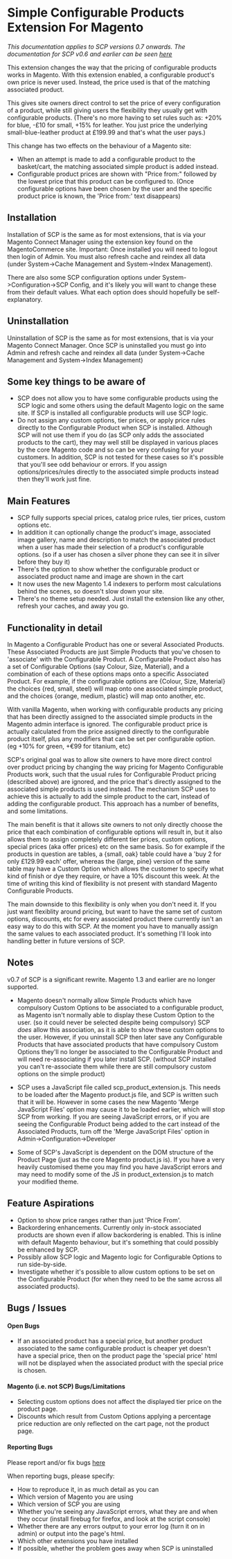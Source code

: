Simple Configurable Products Extension For Magento
==================================================

*This documentation applies to SCP versions 0.7 onwards.
The documentation for SCP v0.6 and earlier can be seen [here](http://github.com/organicinternet/magento-configurable-simple/blob/34bda60fe4f0ab75d28135748528c08d2e134834/README.markdown)*

This extension changes the way that the pricing of configurable products works in Magento.
With this extension enabled, a configurable product's own price is never used. Instead, the price used is that of the matching associated product.

This gives site owners direct control to set the price of every configuration of a product, while still giving users the flexibility they usually get with configurable products.
(There's no more having to set rules such as: +20% for blue, -£10 for small, +15% for leather. You just price the underlying small-blue-leather product at £199.99 and that's what the user pays.)


This change has two effects on the behaviour of a Magento site:

* When an attempt is made to add a configurable product to the basket/cart, the matching associated simple product is added instead.
* Configurable product prices are shown with "Price from:" followed by the lowest price that this product can be configured to. (Once configurable options have been chosen by the user and the specific product price is known, the 'Price from:' text disappears)



Installation
------------

Installation of SCP is the same as for most extensions, that is via your Magento Connect Manager using the extension key found on the MagentoCommerce site.
Important: Once installed you will need to logout then login of Admin. You must also refresh cache and reindex all data (under System->Cache Management and System->Index Management).

There are also some SCP configuration options under System->Configuration->SCP Config, and it's likely you will want to change these from their default values. What each option does should hopefully be self-explanatory.



Uninstallation
------------
Uninstallation of SCP is the same as for most extensions, that is via your Magento Connect Manager.
Once SCP is uninstalled you must go into Admin and refresh cache and reindex all data (under System->Cache Management and System->Index Management)



Some key things to be aware of
------------------------------
* SCP does not allow you to have some configurable products using the SCP logic and some others using the default Magento logic on the same site. If SCP is installed all configurable products will use SCP logic.
* Do not assign any custom options, tier prices, or apply price rules directly to the Configurable Product when SCP is installed. Although SCP will not use them if you do (as SCP only adds the associated products to the cart), they may well still be displayed in various places by the core Magento code and so can be very confusing for your customers. In addition, SCP is not tested for these cases so it's possible that you'll see odd behaviour or errors. If you assign options/prices/rules directly to the associated simple products instead then they'll work just fine.


Main Features
-------------

* SCP fully supports special prices, catalog price rules, tier prices, custom options etc.
* In addition it can optionally change the product's image, associated image gallery, name and description to match the associated product when a user has made their selection of a product's configurable options. (so if a user has chosen a silver phone they can see it in silver before they buy it)
* There's the option to show whether the configurable product or associated product name and image are shown in the cart
* It now uses the new Magento 1.4 indexers to perform most calculations behind the scenes, so doesn't slow down your site.
* There's no theme setup needed. Just install the extension like any other, refresh your caches, and away you go.



Functionality in detail
-----------------------
In Magento a Configurable Product has one or several Associated Products. These Associated Products are just Simple Products that you've chosen to 'associate' with the Configurable Product.
A Configurable Product also has a set of Configurable Options (say Colour, Size, Material), and a combination of each of these options maps onto a specific Associated Product.
For example, if the configurable options are {Colour, Size, Material} the choices {red, small, steel} will map onto one associated simple product, and the choices {orange, medium, plastic} will map onto another, etc.

With vanilla Magento, when working with configurable products any pricing that has been directly assigned to the associated simple products in the Magento admin interface is ignored. The configurable product price is actually calculated from the price assigned directly to the configurable product itself, plus any modifiers that can be set per configurable option. (eg +10% for green, +€99 for titanium, etc)

SCP's original goal was to allow site owners to have more direct control over product pricing by changing the way pricing for Magento Configurable Products work, such that the usual rules for Configurable Product pricing (described above) are ignored, and the price that's directly assigned to the associated simple products is used instead. The mechanism SCP uses to achieve this is actually to add the simple product to the cart, instead of adding the configurable product. This approach has a number of benefits, and some limitations.

The main benefit is that it allows site owners to not only directly choose the price that each combination of configurable options will result in, but it also allows them to assign completely different tier prices, custom options, special prices (aka offer prices) etc on the same basis.  So for example if the products in question are tables, a {small, oak} table could have a 'buy 2 for only £129.99 each' offer, whereas the {large, pine} version of the same table may have a Custom Option which allows the customer to specify what kind of finish or dye they require, or have a 10% discount this week. At the time of writing this kind of flexibility is not present with standard Magento Configurable Products.

The main downside to this flexibility is only when you don't need it. If you just want flexiblity around pricing, but want to have the same set of custom options, discounts, etc for every associated product there currently isn't an easy way to do this with SCP. At the moment you have to manually assign the same values to each associated product. It's something I'll look into handling better in future versions of SCP.


Notes
-----

v0.7 of SCP is a significant rewrite. Magento 1.3 and earlier are no longer supported.

* Magento doesn't normally allow Simple Products which have compulsory Custom Options to be associated to a configurable product, as Magento isn't normally able to display these Custom Option to the user. (so it could never be selected despite being compulsory)
SCP *does* allow this association, as it is able to show these custom options to the user. However, if you uninstall SCP then later save any Configurable Products that have associated products that have compulsory Custom Options they'll no longer be associated to the Configurable Product and will need re-associating if you later install SCP.  (without SCP installed you can't re-associate them while there are still compulsory custom options on the simple product)

* SCP uses a JavaScript file called scp_product_extension.js. This needs to be loaded after the Magento product.js file, and SCP is written such that it will be. However in some cases the new Magento 'Merge JavaScript Files' option may cause it to be loaded earlier, which will stop SCP from working. If you are seeing JavaScript errors, or if you are seeing the Configurable Product being added to the cart instead of the Associated Products, turn off the 'Merge JavaScript Files' option in Admin->Configuration->Developer

* Some of SCP's JavaScript is dependent on the DOM structure of the Product Page (just as the core Magento product.js is). If you have a very heavily customised theme you may find you have JavaScript errors and may need to modify some of the JS in product_extension.js to match your modified theme.



## Feature Aspirations
* Option to show price ranges rather than just 'Price From'.
* Backordering enhancements. Currently only in-stock associated products are shown even if allow backordering is enabled. This is inline with default Magento behaviour, but it's something that could possibly be enhanced by SCP.
* Possibly allow SCP logic and Magento logic for Configurable Options to run side-by-side.
* Investigate whether it's possible to allow custom options to be set on the Configurable Product (for when they need to be the same across all associated products).


## Bugs / Issues

#### Open Bugs
* If an associated product has a special price, but another product associated to the same configurable product is cheaper yet doesn't have a special price, then on the product page the 'special price' html will not be displayed when the associated product with the special price is chosen.

#### Magento (i.e. not SCP) Bugs/Limitations
* Selecting custom options does not affect the displayed tier price on the product page.
* Discounts which result from Custom Options applying a percentage price reduction are only reflected on the cart page, not the product page.

#### Reporting Bugs
Please report and/or fix bugs [here](http://www.magentocommerce.com/boards/viewchild/11415/)

When reporting bugs, please specify:

* How to reproduce it, in as much detail as you can
* Which version of Magento you are using
* Which version of SCP you are using
* Whether you're seeing any JavaScript errors, what they are and when they occur (install firebug for firefox, and look at the script console)
* Whether there are any errors output to your error log (turn it on in admin) or output into the page's html.
* Which other extensions you have installed
* If possible, whether the problem goes away when SCP is uninstalled

